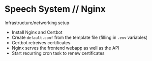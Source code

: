 # Speech System // Nginx

Infrastructure/networking setup

* Install Nginx and Certbot
* Create `default.conf` from the template file (filling in `.env` variables)
* Certbot retreives certificates
* Nginx serves the frontend webapp as well as the API
* Start recurring cron task to renew certificates
